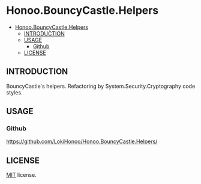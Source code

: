 # Honoo.BouncyCastle.Helpers

<!-- @import "[TOC]" {cmd="toc" depthFrom=1 depthTo=6 orderedList=false} -->

<!-- code_chunk_output -->

- [Honoo.BouncyCastle.Helpers](#honoobouncycastlehelpers)
  - [INTRODUCTION](#introduction)
  - [USAGE](#usage)
    - [Github](#github)
  - [LICENSE](#license)

<!-- /code_chunk_output -->

## INTRODUCTION

BouncyCastle's helpers. Refactoring by System.Security.Cryptography code styles.

## USAGE

### Github

<https://github.com/LokiHonoo/Honoo.BouncyCastle.Helpers/>

## LICENSE

[MIT](LICENSE) license.

